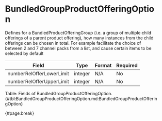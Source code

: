 <!--
    ATTENTION: This file was generated via gradle!
               Do NOT manually edit this file! Any such changes will be overwritten!
-->

# BundledGroupProductOfferingOption

Defines for a BundledProductOfferingGroup (i.e.
a group of multiple child offerings of a parent product offering), how many instances from the child offerings can be chosen in total.
For example facilitate the choice of between 2 and 7 channel packs from a list, and cause certain items to be selected by default

| Field | Type | Format | Required |
| ------- | ------- | ------- | --- |
| numberRelOfferLowerLimit | integer | N/A | No |
| numberRelOfferUpperLimit | integer | N/A | No |

Table: Fields of BundledGroupProductOfferingOption. {#tbl:BundledGroupProductOfferingOption.md:BundledGroupProductOfferingOption}

{#page:break}
